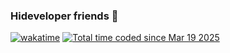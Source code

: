 ### Hideveloper friends 👋


[![wakatime](https://wakatime.com/badge/user/0e34b5c2-40f4-4bf5-b3d4-7a909dafccd7.svg)](https://wakatime.com/@0e34b5c2-40f4-4bf5-b3d4-7a909dafccd7)
<a href="https://wakatime.com/@0e34b5c2-40f4-4bf5-b3d4-7a909dafccd7"><img src="https://wakatime.com/badge/user/0e34b5c2-40f4-4bf5-b3d4-7a909dafccd7.svg" alt="Total time coded since Mar 19 2025" /></a>
